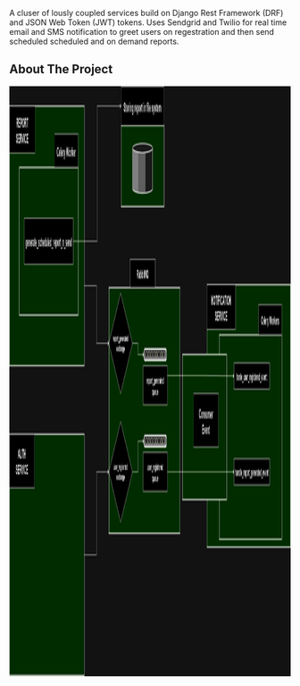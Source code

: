 A cluser of lously coupled services build on Django Rest Framework (DRF) and JSON Web Token (JWT) tokens.
Uses Sendgrid and Twilio for real time email and SMS notification to greet users on regestration and then
send scheduled scheduled and on demand reports.


<!-- ABOUT THE PROJECT -->
## About The Project

<a href="https://github.com/argho1/User_Monitor/blob/main/Notification_N_RrportGeneration_Digram.png">
  <img src="Notification_N_RrportGeneration_Digram.png" alt="Notification_N_RrportGeneration_Digram" width="2000" height="1057">
</a>
